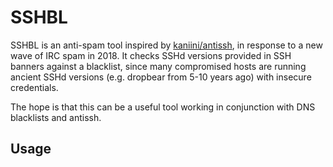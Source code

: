 # SSHBL

SSHBL is an anti-spam tool inspired by [kaniini/antissh](https://github.com/kaniini/antissh), in response to a new wave of IRC spam in 2018. It checks SSHd versions provided in SSH banners against a blacklist, since many compromised hosts are running ancient SSHd versions (e.g. dropbear from 5-10 years ago) with insecure credentials.

The hope is that this can be a useful tool working in conjunction with DNS blacklists and antissh.

## Usage
